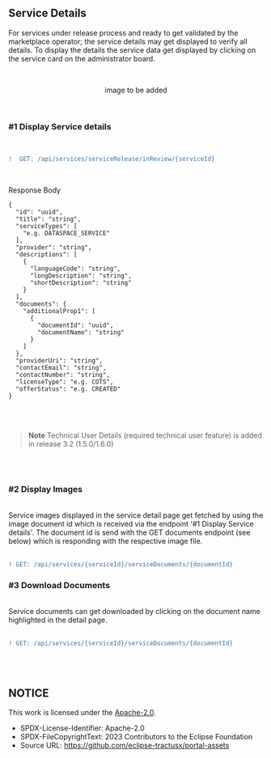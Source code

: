 ## Service Details

For services under release process and ready to get validated by the marketplace operator; the service details may get displayed to verify all details.
To display the details the service data get displayed by clicking on the service card on the administrator board.

<br>

<p align="center">
image to be added
</p>

<br>

### #1 Display Service details

<br>

```diff
!  GET: /api/services/serviceRelease/inReview/{serviceId}
```

<br>

Response Body

    {
      "id": "uuid",
      "title": "string",
      "serviceTypes": [
        "e.g. DATASPACE_SERVICE"
      ],
      "provider": "string",
      "descriptions": [
        {
          "languageCode": "string",
          "longDescription": "string",
          "shortDescription": "string"
        }
      ],
      "documents": {
        "additionalProp1": [
          {
            "documentId": "uuid",
            "documentName": "string"
          }
        ]
      },
      "providerUri": "string",
      "contactEmail": "string",
      "contactNumber": "string",
      "licenseType": "e.g. COTS",
      "offerStatus": "e.g. CREATED"
    }

<br>
<br>

> **Note**
> Technical User Details (required technical user feature) is added in release 3.2 (1.5.0/1.6.0)

<br>
<br>

### #2 Display Images

<br>
Service images displayed in the service detail page get fetched by using the image document id which is received via the endpoint '#1 Display Service details'.  
The document id is send with the GET documents endpoint (see below) which is responding with the respective image file.
<br>
<br>

```diff
! GET: /api/services/{serviceId}/serviceDocuments/{documentId}
```

### #3 Download Documents

<br>
Service documents can get downloaded by clicking on the document name highlighted in the detail page.
<br>
<br>

```diff
! GET: /api/services/{serviceId}/serviceDocuments/{documentId}
```

<br>
<br>

## NOTICE

This work is licensed under the [Apache-2.0](https://www.apache.org/licenses/LICENSE-2.0).

- SPDX-License-Identifier: Apache-2.0
- SPDX-FileCopyrightText: 2023 Contributors to the Eclipse Foundation
- Source URL: https://github.com/eclipse-tractusx/portal-assets
